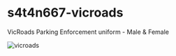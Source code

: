 # s4t4n667-vicroads
VicRoads Parking Enforcement uniform - Male &amp; Female

![vicroads](https://github.com/user-attachments/assets/2206f40f-1816-45be-9348-bc762a026250)
